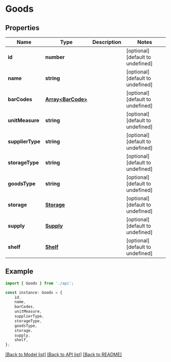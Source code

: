 # Goods


## Properties

Name | Type | Description | Notes
------------ | ------------- | ------------- | -------------
**id** | **number** |  | [optional] [default to undefined]
**name** | **string** |  | [optional] [default to undefined]
**barCodes** | [**Array&lt;BarCode&gt;**](BarCode.md) |  | [optional] [default to undefined]
**unitMeasure** | **string** |  | [optional] [default to undefined]
**supplierType** | **string** |  | [optional] [default to undefined]
**storageType** | **string** |  | [optional] [default to undefined]
**goodsType** | **string** |  | [optional] [default to undefined]
**storage** | [**Storage**](Storage.md) |  | [optional] [default to undefined]
**supply** | [**Supply**](Supply.md) |  | [optional] [default to undefined]
**shelf** | [**Shelf**](Shelf.md) |  | [optional] [default to undefined]

## Example

```typescript
import { Goods } from './api';

const instance: Goods = {
    id,
    name,
    barCodes,
    unitMeasure,
    supplierType,
    storageType,
    goodsType,
    storage,
    supply,
    shelf,
};
```

[[Back to Model list]](../README.md#documentation-for-models) [[Back to API list]](../README.md#documentation-for-api-endpoints) [[Back to README]](../README.md)
